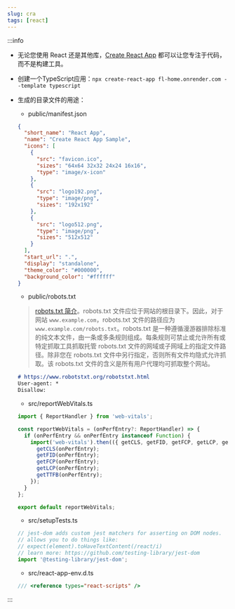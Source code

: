 ```yaml
---
slug: cra
tags: [react]
---
```


:::info
- 无论您使用 React 还是其他库，[Create React App](https://create-react-app.dev/) 都可以让您专注于代码，而不是构建工具。

- 创建一个TypeScript应用：`npx create-react-app fl-home.onrender.com --template typescript`

- 生成的目录文件的用途：
  - public/manifest.json
  ```json
  {
    "short_name": "React App",
    "name": "Create React App Sample",
    "icons": [
      {
        "src": "favicon.ico",
        "sizes": "64x64 32x32 24x24 16x16",
        "type": "image/x-icon"
      },
      {
        "src": "logo192.png",
        "type": "image/png",
        "sizes": "192x192"
      },
      {
        "src": "logo512.png",
        "type": "image/png",
        "sizes": "512x512"
      }
    ],
    "start_url": ".",
    "display": "standalone",
    "theme_color": "#000000",
    "background_color": "#ffffff"
  }
  ```

  - public/robots.txt
  > [robots.txt 简介](https://developers.google.com/search/docs/crawling-indexing/robots/intro?hl=zh-cn)。robots.txt 文件应位于网站的根目录下。因此，对于网站 `www.example.com`，robots.txt 文件的路径应为 `www.example.com/robots.txt`。robots.txt 是一种遵循漫游器排除标准的纯文本文件，由一条或多条规则组成。每条规则可禁止或允许所有或特定抓取工具抓取托管 robots.txt 文件的网域或子网域上的指定文件路径。除非您在 robots.txt 文件中另行指定，否则所有文件均隐式允许抓取。该 robots.txt 文件的含义是所有用户代理均可抓取整个网站。
  ```markdown
  # https://www.robotstxt.org/robotstxt.html
  User-agent: *
  Disallow:
  ```
  
  - src/reportWebVitals.ts
  ```ts
  import { ReportHandler } from 'web-vitals';

  const reportWebVitals = (onPerfEntry?: ReportHandler) => {
    if (onPerfEntry && onPerfEntry instanceof Function) {
      import('web-vitals').then(({ getCLS, getFID, getFCP, getLCP, getTTFB }) => {
        getCLS(onPerfEntry);
        getFID(onPerfEntry);
        getFCP(onPerfEntry);
        getLCP(onPerfEntry);
        getTTFB(onPerfEntry);
      });
    }
  };

  export default reportWebVitals;
  ```
  - src/setupTests.ts
  ```ts
  // jest-dom adds custom jest matchers for asserting on DOM nodes.
  // allows you to do things like:
  // expect(element).toHaveTextContent(/react/i)
  // learn more: https://github.com/testing-library/jest-dom
  import '@testing-library/jest-dom';
  ```
  - src/react-app-env.d.ts
  ```ts
  /// <reference types="react-scripts" />
  ```

:::
